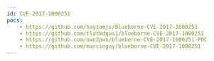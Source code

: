 ```yaml
---
id: CVE-2017-1000251
pocs:
    - https://github.com/hayzamjs/Blueborne-CVE-2017-1000251
    - https://github.com/tlatkdgus1/blueborne-CVE-2017-1000251
    - https://github.com/own2pwn/blueborne-CVE-2017-1000251-POC
    - https://github.com/marcinguy/blueborne-CVE-2017-1000251
---
```

